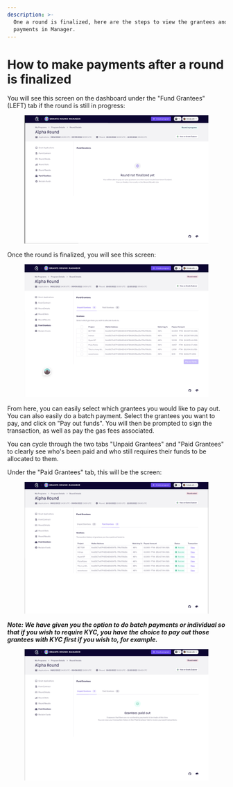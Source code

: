 ```yaml
---
description: >-
  One a round is finalized, here are the steps to view the grantees and make
  payments in Manager.
---
```


# How to make payments after a round is finalized

You will see this screen on the dashboard under the "Fund Grantees" (LEFT) tab if the round is still in progress:

<figure><img src="../../.gitbook/assets/Screenshot 2023-02-26 at 14.47.35.png" alt=""><figcaption></figcaption></figure>

Once the round is finalized, you will see this screen:

<figure><img src="../../.gitbook/assets/Screenshot 2023-02-26 at 14.47.46.png" alt=""><figcaption></figcaption></figure>

From here, you can easily select which grantees you would like to pay out. You can also easily do a batch payment. Select the grantees you want to pay, and click on "Pay out funds". You will then be prompted to sign the transaction, as well as pay the gas fees associated.&#x20;

You can cycle through the two tabs "Unpaid Grantees" and "Paid Grantees" to clearly see who's been paid and who still requires their funds to be allocated to them.

Under the "Paid Grantees" tab, this will be the screen:

<figure><img src="../../.gitbook/assets/Screenshot 2023-02-26 at 14.47.56 (1).png" alt=""><figcaption></figcaption></figure>

_**Note: We have given you the option to do batch payments or individual so that if you wish to require KYC, you have the choice to pay out those grantees with KYC first if you wish to, for example.**_&#x20;

<figure><img src="../../.gitbook/assets/Screenshot 2023-02-26 at 14.48.06.png" alt=""><figcaption></figcaption></figure>
